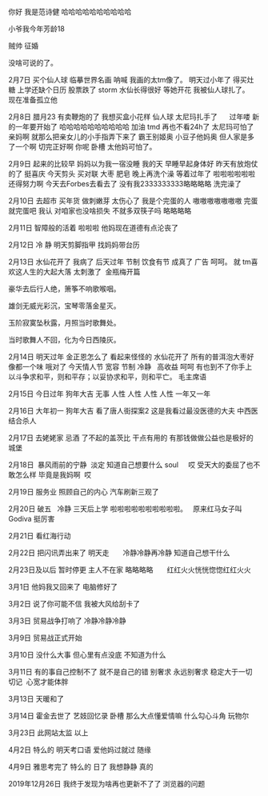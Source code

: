 你好 我是范诗健 哈哈哈哈哈哈哈哈哈哈

小爷我今年芳龄18 

贼帅 征婚

没啥可说的了。    




2月7日 买个仙人球 临摹世界名画 呐喊 我画的太tm像了。 明天过小年了 得买灶糖 上学还缺个日历 股票跌了 storm 水仙长得很好 等她开花 
我被仙人球扎了。   现在准备孤立他

2月8日 腊月23 有卖鞭炮的了 我想买盒小花样  仙人球 太尼玛扎手了       过年喽 新的一年要开始了 哈哈哈哈哈哈哈哈哈哈 加油 tmd 再也不看24h了 太尼玛可怕了 亲妈啊 就那么把亲女儿的小手指弄下来了 霸王别姬奥 小豆子他妈奥 但人家是多了一个啊 切完正好啊 你呢     卧槽 太他妈可怕了。    

2月9日 起来的比较早 妈妈以为我一宿没睡 我的天 早睡早起身体好 昨天有放炮仗的了 挺喜庆 今天剪头 买对联 大枣 肥皂 晚上再洗个澡 等着过年了 啦啦啦啦啦啦
还得努力啊 今天去Forbes去看去了 没有我2333333333略略略略 洗完澡了

2月10日 去超市 买年货 做刺嫩芽 太伤心了 我是个完蛋的人 嗷嗷嗷嗷嗷嗷嗷 完蛋就完蛋吧 我认 对咱家也没啥损失 不就多双筷子吗 略略略略

2月11日 智障般的活着 啦啦啦 他妈现在道德有点沦丧了  

2月12日 冷  静 明天剪脚指甲 找妈妈带台历

2月13日 水仙花开了 我病了 后天过年 节制 饮食有节 成真了 广告 呵呵。 就 tm喜欢这人生的大起大落 太刺激了  金瓶梅开篇

豪华去后行人绝，箫筝不响歌喉咽。

雄剑无威光彩沉，宝琴零落金星灭。

玉阶寂寞坠秋露，月照当时歌舞处。

当时歌舞人不回，化为今日西陵灰。

2月14日 明天过年 金正恩怎么了 看起来怪怪的 水仙花开了 所有的普洱泡大枣好像都一个味 哦对了 今天情人节 宽容 节制 冷静   高收益 呵呵 有也到不了你手上 以斗争求和平，则和平存；以妥协求和平，则和平亡。 毛主席语

2月15日 今日过年 狗年大吉 无事 人性 人性 人性 人性 一年又一年 

2月16日 大年初一 狗年大吉 看了唐人街探案2 这是我看过最没医德的大夫 中西医结合杀人 

2月17日 去姥姥家 忌酒 了不起的盖茨比 干点有用的 有那钱做做公益也是极好的   城堡 

2月18日   暴风雨前的宁静  淡定 知道自己想要什么 soul     哎 受天大的委屈了也不敢怎么样 毕竟是我妈啊  哎 

2月19日 服务业 照顾自己的内心 汽车刷新三观了 

2月20日 破五   冷静 三天后上学 啦啦啦啦啦啦啦啦啦啦。   原来红马女子叫Godiva 挺厉害 

2月21日 看红海行动      

2月22日 把闪讯弄出来了 明天走        冷静冷静再冷静 知道自己想干什么   

2月23日及以后 暂时停更 主人不在家 略略略略       红红火火恍恍惚惚红红火火

3月1日 他妈我又回来了 电脑修好了 

3月2日 说了你可能不信 我被大风给刮卡了

3月3日 贸易战争打响了 冷静冷静冷静

3月9日 贸易战正式开始  

3月10日 没什么大事 但心里有点没底 不知道为什么 

3月11日 有的事自己控制不了 就不是自己的错 别奢求 永远别奢求 稳定大于一切 切记  心宽才能体胖 

3月13日 天暖和了

3月14日 霍金去世了  艺妓回忆录 卧槽 那么大点懂爱情嘛  什么勾心斗角 玩物尔

3月23日 此网站太监 以上

4月2日 特么的 明天考口语 爱他妈过就过 随缘

4月9日 雅思考完了 特么的 日了 我想静静 真的      

2019年12月26日 我终于发现为啥再也更新不了了 浏览器的问题


















